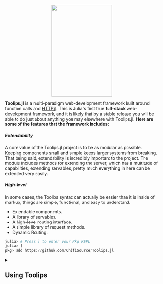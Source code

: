 <div align = "center">
  <img src = https://github.com/ChifiSource/Toolips.jl/blob/Unstable/assets/logo.svg  width = 200 height = 300/img>
</div>

**Toolips.jl** is a multi-paradigm web-development framework built around function calls and [HTTP.jl](https://github.com/JuliaWeb/HTTP.jl). This is Julia's first true **full-stack** web-development framework, and it is likely that by a stable release you will be able to do just about anything you may elsewhere with Toolips.jl. **Here are some of the features that the framework includes:**
##### Extendability
A core value of the Toolips.jl project is to be as modular as possible. Keeping components small and simple keeps larger systems from breaking. That being said, extendability is incredibly important to the project. The module includes methods for extending the server, which has a multitude of capabilities, extending servables, pretty much everything in here can be extended very easily.
##### High-level
In some cases, the Toolips syntax can actually be easier than it is inside of markup, things are simple, functional, and easy to understand.
- Extendable components.
- A library of servables.
- A high-level routing interface.
- A simple library of request methods.
- Dynamic Routing.
```julia
julia> # Press ] to enter your Pkg REPL
julia> ]
pkg> add https://github.com/ChifiSource/Toolips.jl
```
  <details class="details-overlay">
  <summary class="btn"><h2>Using Toolips</h2></summary>
<div>
 Currently, there is no documentation really put together for Toolips.jl. The package is still relatively new, and I am still trying to get a decent enough candadite for release, although I am most definitely getting close! If you would like to learn how to use the package without the docs, I would suggest referencing this sample application:
  https://github.com/emmettgb/ToolipsApp.jl
  
